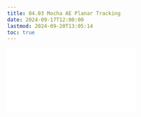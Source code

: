 ```yaml
---
title: 04.03 Mocha AE Planar Tracking
date: 2024-09-17T12:00:00
lastmod: 2024-09-20T13:05:14
toc: true
---
```


![Link to included file content](../../../../video/after-effects/mocha-ae-planar-tracking-generative-fill.md)
